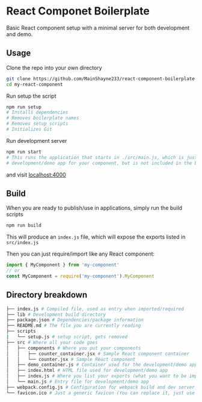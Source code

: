 # React Componet Boilerplate

Basic React component setup with a minimal server for both development and demo.



## Usage

Clone the repo into your own directory

```bash
git clone https://github.com/MainShayne233/react-component-boilerplate my-react-component
cd my-react-component
```

Run setup the script

```bash
npm run setup
# Installs dependencies
# Removes boilerplate names
# Removes setup scripts
# Initializes Git
```

Run development server
```bash
npm run start
# This runs the application that starts in ./src/main.js, which is just the
# development/demo app for your component, but is not included in the build.
```

and visit [localhost:4000](http://localhost:4000)

## Build

When you are ready to publish/use in applications, simply run the build scripts
```bash
npm run build
```

This will produce an `index.js` file, which will expose the exports
listed in `src/index.js`

Then you can just require/import like any React component:

```javascript
import { MyComponent } from 'my-component'
// or
const MyComponent = require('my-component').MyComponent
```

## Directory breakdown
```bash
├── index.js # Compiled file, used as entry when imported/required
├── lib # Development build directory
├── package.json # Dependencies/package information
├── README.md # The file you are currently reading
├── scripts
|   └── setup.js # setup script, gets removed
├── src # Where all your code goes
│   ├── components # Where you put your components
│   │   ├── counter_container.jsx # Sample React component container
│   │   └── counter.jsx # Sample React component
│   ├── demo_container.js # Container used for the development/demo app
│   ├── index.html # HTML file used for development/demo app
│   ├── index.js # Where you list your exports (what you want to be import into other apps)
│   └── main.js # Entry file for development/demo app
├── webpack.config.js # Configuration for webpack build and dev server
└── favicon.ico # Just a generic favicon (You can replace it, just use the same file name)
```
